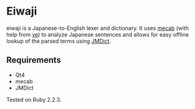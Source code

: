 # Eiwaji

eiwaji is a Japanese-to-English lexer and dictionary. It uses [mecab](http://taku910.github.io/mecab/) (with help from [ve](https://github.com/Kimtaro/ve)) to analyze Japanese sentences and allows for easy offline lookup of the parsed terms using [JMDict](http://www.edrdg.org/jmdict/j_jmdict.html).

## Requirements
* Qt4
* mecab
* JMDict

Tested on Ruby 2.2.3.
